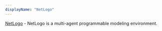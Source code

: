 ```yaml
---
displayName: "NetLogo"
---
```


[NetLogo](https://ccl.northwestern.edu/netlogo/) - NetLogo is a multi-agent programmable modeling environment.